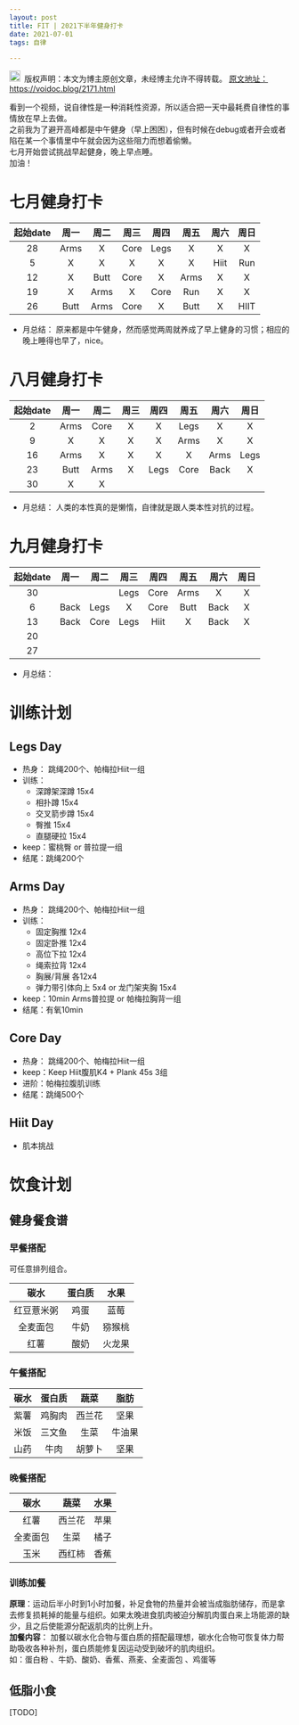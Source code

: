 ```yaml
---
layout: post
title: FIT | 2021下半年健身打卡
date: 2021-07-01
tags: 自律

---
```


<img src="/images/copyright.ico" alt="copyright" style="display:inline;margin-bottom: -5px;" width="20" height="20"> 版权声明：本文为博主原创文章，未经博主允许不得转载。
<a target="_blank" href="https://voidoc.blog/2171.html">原文地址：https://voidoc.blog/2171.html </a>



看到一个视频，说自律性是一种消耗性资源，所以适合把一天中最耗费自律性的事情放在早上去做。  
之前我为了避开高峰都是中午健身（早上困困），但有时候在debug或者开会或者陷在某一个事情里中午就会因为这些阻力而想着偷懒。  
七月开始尝试挑战早起健身，晚上早点睡。  
加油！  


# 七月健身打卡


| 起始date | 周一 | 周二 | 周三 | 周四 | 周五 | 周六 | 周日 |
| :-: | :--: | :--: | :--: | :--: | :--: | :--: | :--: |
| 28 | Arms |   X   |  Core   |  Legs  |   X   |   X  |  X   |
| 5  |   X  |   X  |  X   |  X   | X    |  Hiit|   Run   |
| 12 |   X  |  Butt  | Core | X | Arms | X | X |
| 19 | X | Arms | X | Core | Run | X | X |
| 26 | Butt | Arms | Core | X | Butt | X | HIIT |

- 月总结：  原来都是中午健身，然而感觉两周就养成了早上健身的习惯；相应的晚上睡得也早了，nice。


# 八月健身打卡


| 起始date | 周一 | 周二 | 周三 | 周四 | 周五 | 周六 | 周日 |
| :-: | :--: | :--: | :--: | :--: | :--: | :--: | :--: |
| 2 | Arms | Core | X | X | Legs | X | X |
| 9 | X | X | X | X | Arms | X | X |
| 16 |  Arms   |   X   |   X   |   X   |  X  |   Arms   |   Legs   |
| 23 |   Butt   |   Arms   |   X  |   Legs   |   Core  |  Back  |  X  |
| 30 |  X  |  X   |      |      |      |      |      |


- 月总结：  人类的本性真的是懒惰，自律就是跟人类本性对抗的过程。
  




# 九月健身打卡


| 起始date | 周一 | 周二 | 周三 | 周四 | 周五 | 周六 | 周日 |
| :------: | :--: | :--: | :--: | :--: | :--: | :--: | :--: |
|    30    |      |      |  Legs   |  Core   |  Arms  |  X  |  X   |
|    6     |   Back  |   Legs |   X  |  Core  | Butt |  Back  |  X  | 
|    13    |   Back  |  Core    |  Legs    |  Hiit  |  X  |  Back   |  X  |
|    20    |      |      |      |      |      |      |      |
|    27    |      |      |      |      |      |      |      |


- 月总结：  

  


# 训练计划

## Legs Day

-  热身： 跳绳200个、帕梅拉Hiit一组
-  训练：
   * 深蹲架深蹲 15x4
   * 相扑蹲 15x4
   * 交叉箭步蹲 15x4
   * 臀推 15x4
   * 直腿硬拉 15x4
-  keep：蜜桃臀 or 普拉提一组
-  结尾：跳绳200个

## Arms Day

-  热身： 跳绳200个、帕梅拉Hiit一组
-  训练：
   * 固定胸推 12x4
   * 固定卧推 12x4
   * 高位下拉 12x4
   * 绳索拉背 12x4
   * 胸展/背展 各12x4
   * 弹力带引体向上 5x4 or 龙门架夹胸 15x4
-  keep：10min Arms普拉提 or 帕梅拉胸背一组
-  结尾：有氧10min


## Core Day

-  热身： 跳绳200个、帕梅拉Hiit一组
-  keep：Keep Hiit腹肌K4 + Plank 45s 3组
-  进阶：帕梅拉腹肌训练
-  结尾：跳绳500个

## Hiit Day

- 肌本挑战

# 饮食计划  

## 健身餐食谱  

### 早餐搭配  

可任意排列组合。

| **碳水** | **蛋白质** | **水果** |
| :-: | :-: | :-: |
| 红豆薏米粥 | 鸡蛋  | 蓝莓 |
|  全麦面包 |  牛奶  | 猕猴桃 |
|   红薯  |   酸奶   |  火龙果  |

### 午餐搭配   

| **碳水** | **蛋白质** | **蔬菜** | **脂肪** |
| :-: | :-: | :-: | :-: |
| 紫薯 | 鸡胸肉  | 西兰花 | 坚果 |
|  米饭 |  三文鱼  | 生菜 | 牛油果 |
|  山药 |  牛肉  |  胡萝卜  | 坚果 |

### 晚餐搭配  

| **碳水** | **蔬菜** | **水果** |
| :-: | :-: | :-: |
|红薯| 西兰花  | 苹果 |
|  全麦面包 |  生菜  | 橘子 |
|   玉米  |   西红柿   |  香蕉  |

### 训练加餐   
**原理**：运动后半小时到1小时加餐，补足食物的热量并会被当成脂肪储存，而是拿去修复损耗掉的能量与组织。如果太晚进食肌肉被迫分解肌肉蛋白来上场能源的缺少，且之后使能源分配返肌肉的比例上升。   
**加餐内容**： 加餐以碳水化合物与蛋白质的搭配最理想，碳水化合物可恢复体力帮助吸收各种补剂，蛋白质能修复因运动受到破坏的肌肉组织。   
如：蛋白粉 、牛奶、酸奶、香蕉、燕麦、全麦面包 、鸡蛋等

## 低脂小食  

[TODO]   

